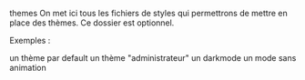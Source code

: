 themes
On met ici tous les fichiers de styles qui permettrons de mettre en place des thèmes. Ce dossier est optionnel.

Exemples :

un thème par default
un thème "administrateur"
un darkmode
un mode sans animation
